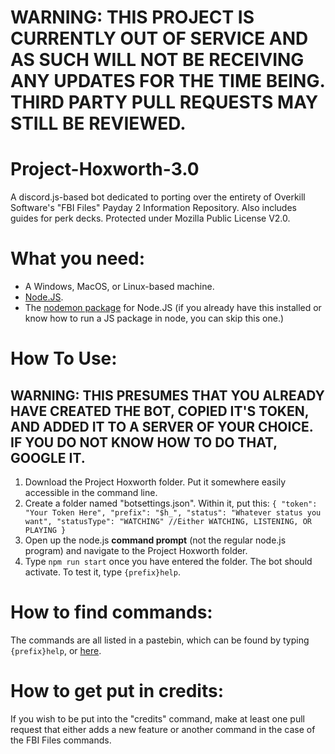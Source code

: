 # WARNING: THIS PROJECT IS CURRENTLY **OUT OF SERVICE** AND AS SUCH WILL NOT BE RECEIVING ANY UPDATES FOR THE TIME BEING. THIRD PARTY PULL REQUESTS MAY STILL BE REVIEWED.
# Project-Hoxworth-3.0
A discord.js-based bot dedicated to porting over the entirety of Overkill Software's "FBI Files" Payday 2 Information Repository. Also includes guides for perk decks. Protected under Mozilla Public License V2.0.

# What you need:
* A Windows, MacOS, or Linux-based machine.
* [Node.JS](https://nodejs.org/en/download/).
* The [nodemon package](https://github.com/remy/nodemon) for Node.JS (if you already have this installed or know how to run a JS package in node, you can skip this one.)

# How To Use:
**WARNING: THIS PRESUMES THAT YOU ALREADY HAVE CREATED THE BOT, COPIED IT'S TOKEN, AND ADDED IT TO A SERVER OF YOUR CHOICE. IF YOU DO NOT KNOW HOW TO DO THAT, GOOGLE IT.**
---
1. Download the Project Hoxworth folder. Put it somewhere easily accessible in the command line.
2. Create a folder named "botsettings.json". Within it, put this:
`{
	"token": "Your Token Here",
	"prefix": "$h_",
	"status": "Whatever status you want",
	"statusType": "WATCHING" //Either WATCHING, LISTENING, OR PLAYING
}
`
4. Open up the node.js **command prompt** (not the regular node.js program) and navigate to the Project Hoxworth folder.
5. Type `npm run start` once you have entered the folder. The bot should activate. To test it, type `{prefix}help`.

# How to find commands:
The commands are all listed in a pastebin, which can be found by typing `{prefix}help`, or [here](https://pastebin.com/Q0gaydHt).

# How to get put in credits:
If you wish to be put into the "credits" command, make at least one pull request that either adds a new feature or another command in the case of the FBI Files commands.

